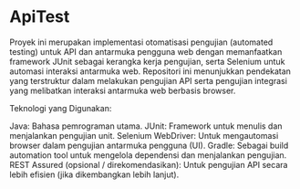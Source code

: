 # ApiTest
Proyek ini merupakan implementasi otomatisasi pengujian (automated testing) untuk API dan antarmuka pengguna web dengan memanfaatkan framework JUnit sebagai kerangka kerja pengujian, serta Selenium untuk automasi interaksi antarmuka web. Repositori ini menunjukkan pendekatan yang terstruktur dalam melakukan pengujian API serta pengujian integrasi yang melibatkan interaksi antarmuka web berbasis browser.

Teknologi yang Digunakan:

Java: Bahasa pemrograman utama.
JUnit: Framework untuk menulis dan menjalankan pengujian unit.
Selenium WebDriver: Untuk mengautomasi browser dalam pengujian antarmuka pengguna (UI).
Gradle: Sebagai build automation tool untuk mengelola dependensi dan menjalankan pengujian.
REST Assured (opsional / direkomendasikan): Untuk pengujian API secara lebih efisien (jika dikembangkan lebih lanjut).
